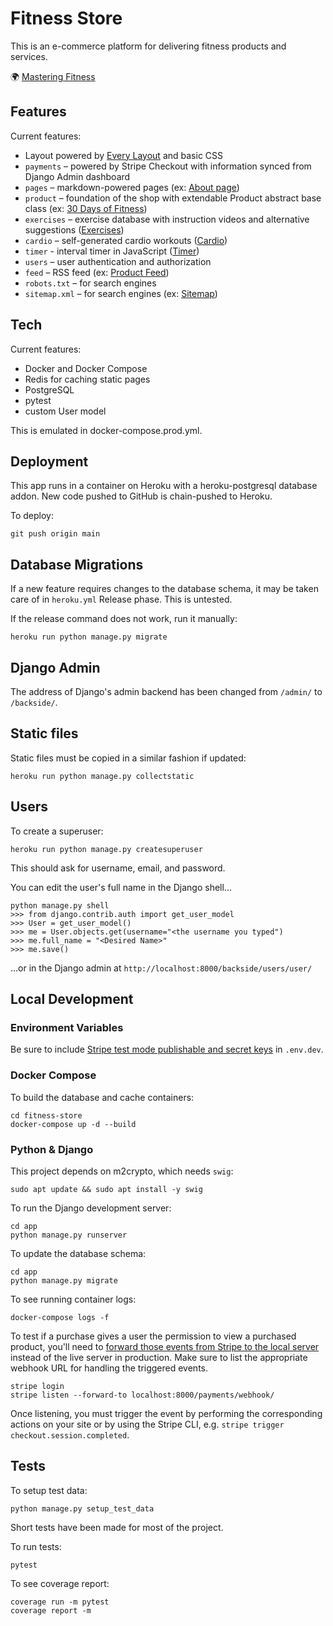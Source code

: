 # Fitness Store

This is an e-commerce platform for delivering fitness products and services.

🌍 [Mastering Fitness](https://mastering.fitness/)

## Features

Current features:

- Layout powered by [Every Layout](https://every-layout.dev/) and basic CSS
- `payments` – powered by Stripe Checkout with information synced from Django Admin dashboard
- `pages` – markdown-powered pages (ex: [About page](https://mastering.fitness/about/))
- `product` – foundation of the shop with extendable Product abstract base class (ex: [30 Days of Fitness](https://mastering.fitness/programs/30-days-fitness-challenge/))
- `exercises` – exercise database with instruction videos and alternative suggestions ([Exercises](https://mastering.fitness/exercises/))
- `cardio` – self-generated cardio workouts ([Cardio](https://mastering.fitness/cardio/))
- `timer` - interval timer in JavaScript ([Timer](https://mastering.fitness/timer/))
- `users` – user authentication and authorization
- `feed` – RSS feed (ex: [Product Feed](https://mastering.fitness/feed/products/))
- `robots.txt` – for search engines
- `sitemap.xml` – for search engines (ex: [Sitemap](https://mastering.fitness/sitemap.xml))

## Tech

Current features:

- Docker and Docker Compose
- Redis for caching static pages
- PostgreSQL
- pytest
- custom User model

This is emulated in docker-compose.prod.yml.

## Deployment

This app runs in a container on Heroku with a heroku-postgresql database addon. New code pushed to GitHub is chain-pushed to Heroku.

To deploy:

```
git push origin main
```

## Database Migrations

If a new feature requires changes to the database schema, it may be taken care of in `heroku.yml` Release phase. This is untested.

If the release command does not work, run it manually:

```
heroku run python manage.py migrate
```

## Django Admin

The address of Django's admin backend has been changed from `/admin/` to `/backside/`.

## Static files

Static files must be copied in a similar fashion if updated:

```
heroku run python manage.py collectstatic
```

## Users

To create a superuser:

```
heroku run python manage.py createsuperuser
```

This should ask for username, email, and password.

You can edit the user's full name in the Django shell...

```
python manage.py shell
>>> from django.contrib.auth import get_user_model
>>> User = get_user_model()
>>> me = User.objects.get(username="<the username you typed")
>>> me.full_name = "<Desired Name>"
>>> me.save()
```

...or in the Django admin at `http://localhost:8000/backside/users/user/`

## Local Development

### Environment Variables

Be sure to include [Stripe test mode publishable and secret keys](https://stripe.com/docs/test-mode) in `.env.dev`.

### Docker Compose

To build the database and cache containers:

```
cd fitness-store
docker-compose up -d --build
```

### Python & Django

This project depends on m2crypto, which needs `swig`:

```
sudo apt update && sudo apt install -y swig
```

To run the Django development server:

```
cd app
python manage.py runserver
```

To update the database schema:

```
cd app
python manage.py migrate
```

To see running container logs:

```
docker-compose logs -f
```

To test if a purchase gives a user the permission to view a purchased product, you'll need to [forward those events from Stripe to the local server](https://stripe.com/docs/webhooks/test) instead of the live server in production. Make sure to list the appropriate webhook URL for handling the triggered events.

```
stripe login
stripe listen --forward-to localhost:8000/payments/webhook/
```

Once listening, you must trigger the event by performing the corresponding actions on your site or by using the Stripe CLI, e.g. `stripe trigger checkout.session.completed`.

## Tests

To setup test data:

```
python manage.py setup_test_data
```

Short tests have been made for most of the project.

To run tests:

```
pytest
```

To see coverage report:

```
coverage run -m pytest
coverage report -m
```
